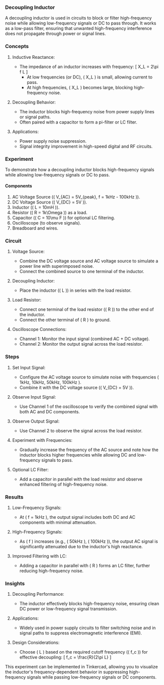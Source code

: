 ### Decoupling Inductor

A decoupling inductor is used in circuits to block or filter high-frequency noise while allowing low-frequency signals or DC to pass through. It works as a low-pass filter, ensuring that unwanted high-frequency interference does not propagate through power or signal lines.

### Concepts

1. Inductive Reactance:
   - The impedance of an inductor increases with frequency:
     \[
     X_L = 2\pi f L
     \]
     - At low frequencies (or DC), \( X_L \) is small, allowing current to pass.
     - At high frequencies, \( X_L \) becomes large, blocking high-frequency noise.

2. Decoupling Behavior:
   - The inductor blocks high-frequency noise from power supply lines or signal paths.
   - Often paired with a capacitor to form a pi-filter or LC filter.

3. Applications:
   - Power supply noise suppression.
   - Signal integrity improvement in high-speed digital and RF circuits.

### Experiment

To demonstrate how a decoupling inductor blocks high-frequency signals while allowing low-frequency signals or DC to pass.

#### Components

1. AC Voltage Source (\( V_{AC} = 5V_{peak}, f = 1kHz - 100kHz \)).
2. DC Voltage Source (\( V_{DC} = 5V \)).
3. Inductor (\( L = 10mH \)).
4. Resistor (\( R = 1k\Omega \)) as a load.
5. Capacitor (\( C = 10\mu F \)) for optional LC filtering.
6. Oscilloscope (to observe signals).
7. Breadboard and wires.

### Circuit

1. Voltage Source:
   - Combine the DC voltage source and AC voltage source to simulate a power line with superimposed noise.
   - Connect the combined source to one terminal of the inductor.

2. Decoupling Inductor:
   - Place the inductor (\( L \)) in series with the load resistor.

3. Load Resistor:
   - Connect one terminal of the load resistor (\( R \)) to the other end of the inductor.
   - Connect the other terminal of \( R \) to ground.

4. Oscilloscope Connections:
   - Channel 1: Monitor the input signal (combined AC + DC voltage).
   - Channel 2: Monitor the output signal across the load resistor.

### Steps

1. Set Input Signal:
   - Configure the AC voltage source to simulate noise with frequencies \( 1kHz, 10kHz, 50kHz, 100kHz \).
   - Combine it with the DC voltage source (\( V_{DC} = 5V \)).

2. Observe Input Signal:
   - Use Channel 1 of the oscilloscope to verify the combined signal with both AC and DC components.

3. Observe Output Signal:
   - Use Channel 2 to observe the signal across the load resistor.

4. Experiment with Frequencies:
   - Gradually increase the frequency of the AC source and note how the inductor blocks higher frequencies while allowing DC and low-frequency signals to pass.

5. Optional LC Filter:
   - Add a capacitor in parallel with the load resistor and observe enhanced filtering of high-frequency noise.

### Results

1. Low-Frequency Signals:
   - At \( f = 1kHz \), the output signal includes both DC and AC components with minimal attenuation.

2. High-Frequency Signals:
   - As \( f \) increases (e.g., \( 50kHz \), \( 100kHz \)), the output AC signal is significantly attenuated due to the inductor's high reactance.

3. Improved Filtering with LC:
   - Adding a capacitor in parallel with \( R \) forms an LC filter, further reducing high-frequency noise.

### Insights

1. Decoupling Performance:
   - The inductor effectively blocks high-frequency noise, ensuring clean DC power or low-frequency signal transmission.

2. Applications:
   - Widely used in power supply circuits to filter switching noise and in signal paths to suppress electromagnetic interference (EMI).

3. Design Considerations:
   - Choose \( L \) based on the required cutoff frequency (\( f_c \)) for effective decoupling:
     \[
     f_c = \frac{R}{2\pi L}
     \]

This experiment can be implemented in Tinkercad, allowing you to visualize the inductor's frequency-dependent behavior in suppressing high-frequency signals while passing low-frequency signals or DC components.
